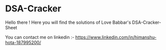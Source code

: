 # DSA-Cracker
Hello there ! Here you will find the solutions of Love Babbar's DSA-Cracker-Sheet

You can contact me on linkedin :- https://www.linkedin.com/in/himanshu-hota-187995200/
